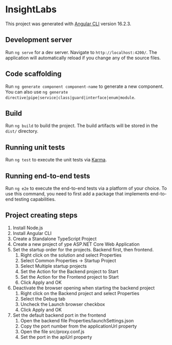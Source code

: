 # InsightLabs

This project was generated with [Angular CLI](https://github.com/angular/angular-cli) version 16.2.3.

## Development server

Run `ng serve` for a dev server. Navigate to `http://localhost:4200/`. The application will automatically reload if you change any of the source files.

## Code scaffolding

Run `ng generate component component-name` to generate a new component. You can also use `ng generate directive|pipe|service|class|guard|interface|enum|module`.

## Build

Run `ng build` to build the project. The build artifacts will be stored in the `dist/` directory.

## Running unit tests

Run `ng test` to execute the unit tests via [Karma](https://karma-runner.github.io).

## Running end-to-end tests

Run `ng e2e` to execute the end-to-end tests via a platform of your choice. To use this command, you need to first add a package that implements end-to-end testing capabilities.

## Project creating steps

1. Install Node.js
2. Install Angular CLI
3. Create a Standalone TypeScript Project
4. Create a new project of ype ASP.NET Core Web Application
1. Set the startup order for the projects. Backend first, then frontend.
   1. Right click on the solution and select Properties
   1. Select Common Properties -> Startup Project
   1. Select Multiple startup projects
   1. Set the Action for the Backend project to Start
   1. Set the Action for the Frontend project to Start
   1. Click Apply and OK
1. Deactivate the browser opening when starting the backend project
   1. Right click on the Backend project and select Properties
   1. Select the Debug tab
   1. Uncheck the Launch browser checkbox
   1. Click Apply and OK
1. Set the default backend port in the frontend
   1. Open the backend file Properties/launchSettings.json
   1. Copy the port number from the applicationUrl property
   1. Open the file src/proxy.conf.js
   1. Set the port in the apiUrl property

